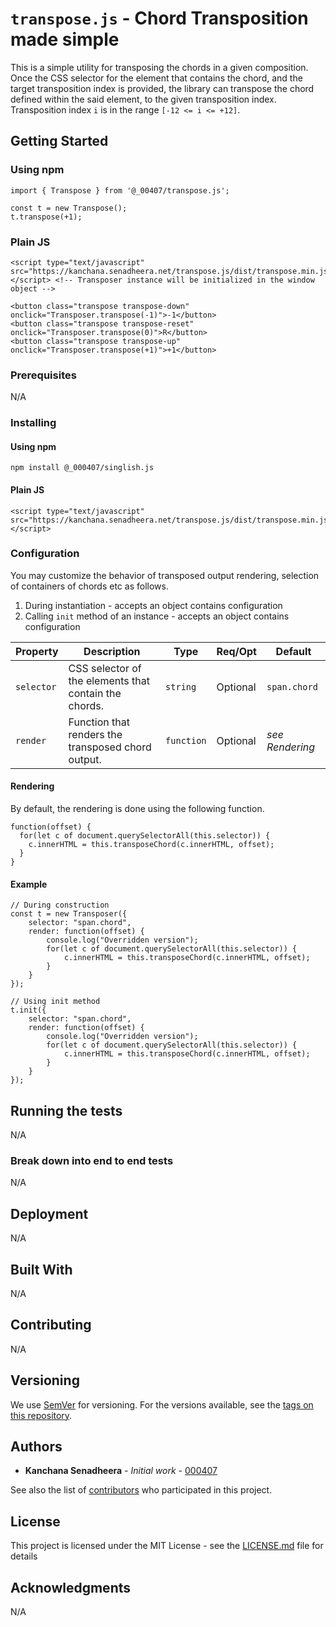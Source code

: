 # `transpose.js` - Chord Transposition made simple

This is a simple utility for transposing the chords in a given composition. Once the CSS selector for the element that contains the chord, and the target transposition index is provided, the library can transpose the chord defined within the said element, to the given transposition index. Transposition index `i` is in the range `[-12 <= i <= +12]`.

## Getting Started

### Using npm
```
import { Transpose } from '@_00407/transpose.js';

const t = new Transpose();
t.transpose(+1);
```

### Plain JS

```
<script type="text/javascript" src="https://kanchana.senadheera.net/transpose.js/dist/transpose.min.js"></script> <!-- Transposer instance will be initialized in the window object -->

<button class="transpose transpose-down" onclick="Transposer.transpose(-1)">-1</button>
<button class="transpose transpose-reset" onclick="Transposer.transpose(0)">R</button>
<button class="transpose transpose-up" onclick="Transposer.transpose(+1)">+1</button>
```

### Prerequisites

N/A

### Installing

#### Using npm

```
npm install @_000407/singlish.js
```

#### Plain JS

```
<script type="text/javascript" src="https://kanchana.senadheera.net/transpose.js/dist/transpose.min.js"></script>
```

### Configuration

You may customize the behavior of transposed output rendering, selection of containers of chords etc as follows.

 1. During instantiation - accepts an object contains configuration
 2. Calling `init` method of an instance - accepts an object contains configuration

| Property   | Description                                           | Type       | Req/Opt  | Default         |
|------------|-------------------------------------------------------|------------|----------|-----------------|
| `selector` | CSS selector of the elements that contain the chords. | `string`   | Optional | `span.chord`    |
| `render`   | Function that renders the transposed chord output.    | `function` | Optional | *see Rendering* |

#### Rendering

By default, the rendering is done using the following function.

```
function(offset) {
  for(let c of document.querySelectorAll(this.selector)) {
    c.innerHTML = this.transposeChord(c.innerHTML, offset);
  }
}
```

#### Example

```
// During construction
const t = new Transposer({
    selector: "span.chord",
    render: function(offset) {
        console.log("Overridden version");
        for(let c of document.querySelectorAll(this.selector)) {
            c.innerHTML = this.transposeChord(c.innerHTML, offset);
        }
    }
});

// Using init method
t.init({
    selector: "span.chord",
    render: function(offset) {
        console.log("Overridden version");
        for(let c of document.querySelectorAll(this.selector)) {
            c.innerHTML = this.transposeChord(c.innerHTML, offset);
        }
    }
});
```

## Running the tests

N/A

### Break down into end to end tests

N/A

## Deployment

N/A

## Built With

N/A

## Contributing

N/A

## Versioning

We use [SemVer](http://semver.org/) for versioning. For the versions available, see the [tags on this repository](https://github.com/000407/singlish.js/tags). 

## Authors

* **Kanchana Senadheera** - *Initial work* - [000407](https://github.com/000407)

See also the list of [contributors](https://github.com/000407/transpose.js/contributors) who participated in this project.

## License

This project is licensed under the MIT License - see the [LICENSE.md](LICENSE.md) file for details

## Acknowledgments

N/A
